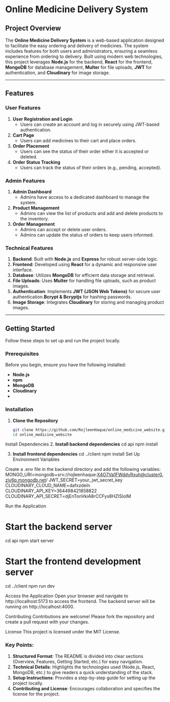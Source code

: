 # Online Medicine Delivery System

## Project Overview
The **Online Medicine Delivery System** is a web-based application designed to facilitate the easy ordering and delivery of medicines. The system includes features for both users and administrators, ensuring a seamless experience from ordering to delivery. Built using modern web technologies, this project leverages **Node.js** for the backend, **React** for the frontend, **MongoDB** for database management, **Multer** for file uploads, **JWT** for authentication, and **Cloudinary** for image storage.

---

## Features

### User Features
1. **User Registration and Login**
   - Users can create an account and log in securely using JWT-based authentication.
2. **Cart Page**
   - Users can add medicines to their cart and place orders.
3. **Order Placement**
   - Users can see the status of their order either it is accepted or deleted.
4. **Order Status Tracking**
   - Users can track the status of their orders (e.g., pending, accepted).

### Admin Features
1. **Admin Dashboard**
   - Admins have access to a dedicated dashboard to manage the system.
2. **Product Management**
   - Admins can view the list of products and add and delete products to the inventory.
3. **Order Management**
   - Admins can accept or delete user orders.
   - Admins can update the status of orders to keep users informed.

### Technical Features
1. **Backend**: Built with **Node.js** and **Express** for robust server-side logic.
2. **Frontend**: Developed using **React** for a dynamic and responsive user interface.
3. **Database**: Utilizes **MongoDB** for efficient data storage and retrieval.
4. **File Uploads**: Uses **Multer** for handling file uploads, such as product images.
5. **Authentication**: Implements **JWT (JSON Web Tokens)** for secure user authentication.**Bcrypt & Bcryptjs** for hashing passwords.
6. **Image Storage**: Integrates **Cloudinary** for storing and managing product images.

---


## Getting Started
Follow these steps to set up and run the project locally.
### Prerequisites
Before you begin, ensure you have the following installed:
- **Node.js** 
- **npm** 
- **MongoDB** 
- **Cloudinary**
- 
### Installation
1. **Clone the Repository**
   ```bash
   git clone https://github.com/RojleenHaque/online_medicine_website.git
   cd online_medicine_website
   
Install Dependencies
2. **Install backend dependencies**
cd api
npm install

3. **Install frontend dependencies**
cd ../client
npm install
Set Up Environment Variables

Create a .env file in the backend directory and add the following variables:
MONGO_URI=mongodb+srv://rojleenhaque:X4O7Va1FWddyRxuh@cluster0.ziv6p.mongodb.net/
JWT_SECRET=your_jwt_secret_key
CLOUDINARY_CLOUD_NAME=dafxzdeln
CLOUDINARY_API_KEY=364498421858822
CLOUDINARY_API_SECRET=djEnTonVkiA8rCCFys8HZISIolM

Run the Application
# Start the backend server
cd api
npm start server
# Start the frontend development server
cd ../client
npm run dev

Access the Application
Open your browser and navigate to http://localhost:5173 to access the frontend.
The backend server will be running on http://localhost:4000.

Contributing
Contributions are welcome! Please fork the repository and create a pull request with your changes.

License
This project is licensed under the MIT License.

### Key Points:
1. **Structured Format**: The README is divided into clear sections (Overview, Features, Getting Started, etc.) for easy navigation.
2. **Technical Details**: Highlights the technologies used (Node.js, React, MongoDB, etc.) to give readers a quick understanding of the stack.
3. **Setup Instructions**: Provides a step-by-step guide for setting up the project locally.
4. **Contributing and License**: Encourages collaboration and specifies the license for the project.
